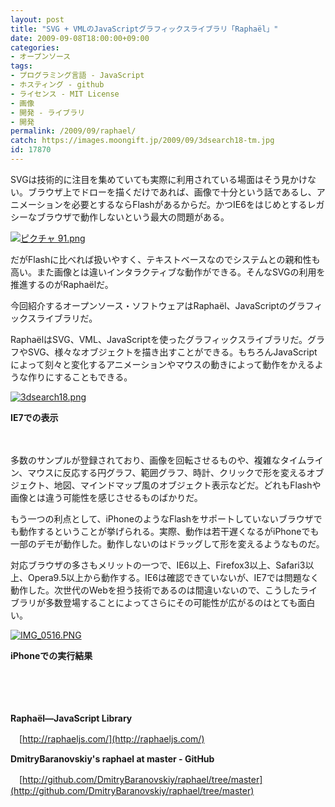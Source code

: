 ```yaml
---
layout: post
title: "SVG + VMLのJavaScriptグラフィックスライブラリ「Raphaël」"
date: 2009-09-08T18:00:00+09:00
categories:
- オープンソース
tags: 
- プログラミング言語 - JavaScript
- ホスティング - github
- ライセンス - MIT License
- 画像
- 開発 - ライブラリ
- 開発
permalink: /2009/09/raphael/
catch: https://images.moongift.jp/2009/09/3dsearch18-tm.jpg
id: 17870
---
```

SVGは技術的に注目を集めていても実際に利用されている場面はそう見かけない。ブラウザ上でドローを描くだけであれば、画像で十分という話であるし、アニメーションを必要とするならFlashがあるからだ。かつIE6をはじめとするレガシーなブラウザで動作しないという最大の問題がある。

  

[![ピクチャ 91.png](https://images.moongift.jp/2009/09/91-tm.jpg)](https://images.moongift.jp/2009/09/91.png)

  

だがFlashに比べれば扱いやすく、テキストベースなのでシステムとの親和性も高い。また画像とは違いインタラクティブな動作ができる。そんなSVGの利用を推進するのがRaphaëlだ。

  

今回紹介するオープンソース・ソフトウェアはRaphaël、JavaScriptのグラフィックスライブラリだ。

  
  
<!--more-->

RaphaëlはSVG、VML、JavaScriptを使ったグラフィックスライブラリだ。グラフやSVG、様々なオブジェクトを描き出すことができる。もちろんJavaScriptによって刻々と変化するアニメーションやマウスの動きによって動作をかえるような作りにすることもできる。

  

[![3dsearch18.png](https://images.moongift.jp/2009/09/3dsearch18-tm.jpg)](https://images.moongift.jp/2009/09/3dsearch18.png)  
  
**IE7での表示**

  

　

  

多数のサンプルが登録されており、画像を回転させるものや、複雑なタイムライン、マウスに反応する円グラフ、範囲グラフ、時計、クリックで形を変えるオブジェクト、地図、マインドマップ風のオブジェクト表示などだ。どれもFlashや画像とは違う可能性を感じさせるものばかりだ。

  

もう一つの利点として、iPhoneのようなFlashをサポートしていないブラウザでも動作するということが挙げられる。実際、動作は若干遅くなるがiPhoneでも一部のデモが動作した。動作しないのはドラッグして形を変えるようなものだ。

  

対応ブラウザの多さもメリットの一つで、IE6以上、Firefox3以上、Safari3以上、Opera9.5以上から動作する。IE6は確認できていないが、IE7では問題なく動作した。次世代のWebを担う技術であるのは間違いないので、こうしたライブラリが多数登場することによってさらにその可能性が広がるのはとても面白い。

  

[![IMG_0516.PNG](https://images.moongift.jp/2009/09/img-0516-tm.jpg)](https://images.moongift.jp/2009/09/img-0516.png)  
  
**iPhoneでの実行結果**

  

　

  

　

  

**Raphaël—JavaScript Library**  
  
　[http://raphaeljs.com/](http://raphaeljs.com/)

  

**DmitryBaranovskiy's raphael at master - GitHub**  
  
　[http://github.com/DmitryBaranovskiy/raphael/tree/master](http://github.com/DmitryBaranovskiy/raphael/tree/master)

  
